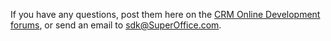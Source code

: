<!-- markdownlint-disable-file MD041 -->
If you have any questions, post them here on the [CRM Online Development forums][8], or send an email to sdk@SuperOffice.com.

<!-- Referenced links -->
[8]: https://community.superoffice.com/en/technical/forums/api-forums/
